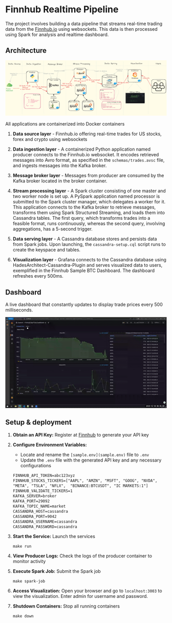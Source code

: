 # Finnhub Realtime Pipeline

The project involves building a data pipeline that streams real-time trading data from the [Finnhub.io](https://finnhub.io/) using websockets. This data is then processed using Spark for analysis and realtime dashboard.

## Architecture

<!-- <img src=arch.png width="90%" height="50%"> -->
![Arch](images/arch.png)

All applications are containerized into Docker containers

1. **Data source layer** - Finnhub.io offering real-time trades for US stocks, forex and crypto using websockets

2. **Data ingestion layer** - A containerized Python application named producer connects to the Finnhub.io websocket. It encodes retrieved messages into Avro format, as specified in the `schemas/trades.avsc` file, and ingests messages into the Kafka broker.

3. **Message broker layer** - Messages from producer are consumed by the Kafka broker located in the broker container.

4. **Stream processing layer** - A Spark cluster consisting of one master and two worker node is set up. A PySpark application named processor is submitted to the Spark cluster manager, which delegates a worker for it. This application connects to the Kafka broker to retrieve messages, transforms them using Spark Structured Streaming, and loads them into Cassandra tables. The first query, which transforms trades into a feasible format, runs continuously, whereas the second query, involving aggregations, has a 5-second trigger.

5. **Data serving layer** - A Cassandra database stores and persists data from Spark jobs. Upon launching, the `cassandra-setup.cql` script runs to create the keyspace and tables.

6. **Visualization layer** - Grafana connects to the Cassandra database using HadesArchitect-Cassandra-Plugin and serves visualized data to users, exemplified in the Finnhub Sample BTC Dashboard. The dashboard refreshes every 500ms.


## Dashboard

A live dashboard that constantly updates to display trade prices every 500 milliseconds.

![Dashboard](images/dashboard.gif)

## Setup & deployment

1. **Obtain an API Key:** Register at [Finnhub](https://finnhub.io/) to generate your API key

2. **Configure Environment Variables:**
   - Locate and rename the `[sample.env](sample.env)` file to `.env`
   - Update the `.env` file with the generated API key and any necessary configurations
    ```text
    FINNHUB_API_TOKEN=abc123xyz
    FINNHUB_STOCKS_TICKERS=["AAPL", "AMZN", "MSFT", "GOOG", "NVDA", "META", "TSLA", "NFLX",  "BINANCE:BTCUSDT", "IC MARKETS:1"]
    FINNHUB_VALIDATE_TICKERS=1
    KAFKA_SERVER=broker
    KAFKA_PORT=29092
    KAFKA_TOPIC_NAME=market
    CASSANDRA_HOST=cassandra
    CASSANDRA_PORT=9042
    CASSANDRA_USERNAME=cassandra
    CASSANDRA_PASSWORD=cassandra
    ```
3. **Start the Service:** Launch the services
    ```
    make run
    ```
4. **View Producer Logs:** Check the logs of the producer container to monitor activity

5. **Execute Spark Job:** Submit the Spark job 
    ```
    make spark-job
    ```
6. **Access Visualization:** Open your browser and go to `localhost:3003` to view the visualization. Enter admin for username and password.

7. **Shutdown Containers:** Stop all running containers
    ```
    make down
    ```
